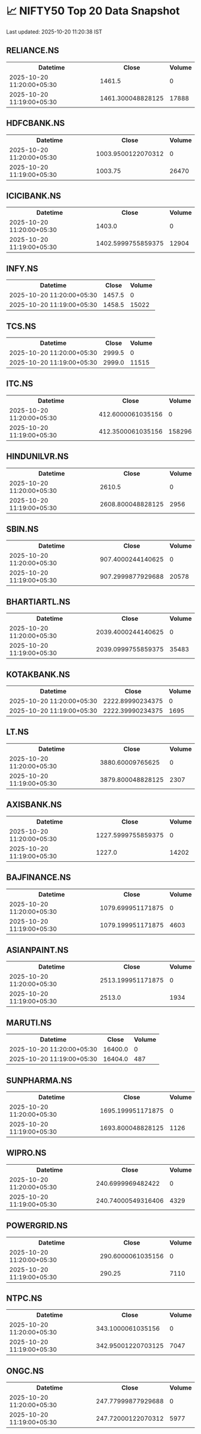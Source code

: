 # 📈 NIFTY50 Top 20 Data Snapshot

Last updated: 2025-10-20 11:20:38 IST

## RELIANCE.NS

<table>
  <tr><th>Datetime</th><th>Close</th><th>Volume</th></tr>
  <tr><td>2025-10-20 11:20:00+05:30</td><td>1461.5</td><td>0</td></tr>
  <tr><td>2025-10-20 11:19:00+05:30</td><td>1461.300048828125</td><td>17888</td></tr>
</table>

## HDFCBANK.NS

<table>
  <tr><th>Datetime</th><th>Close</th><th>Volume</th></tr>
  <tr><td>2025-10-20 11:20:00+05:30</td><td>1003.9500122070312</td><td>0</td></tr>
  <tr><td>2025-10-20 11:19:00+05:30</td><td>1003.75</td><td>26470</td></tr>
</table>

## ICICIBANK.NS

<table>
  <tr><th>Datetime</th><th>Close</th><th>Volume</th></tr>
  <tr><td>2025-10-20 11:20:00+05:30</td><td>1403.0</td><td>0</td></tr>
  <tr><td>2025-10-20 11:19:00+05:30</td><td>1402.5999755859375</td><td>12904</td></tr>
</table>

## INFY.NS

<table>
  <tr><th>Datetime</th><th>Close</th><th>Volume</th></tr>
  <tr><td>2025-10-20 11:20:00+05:30</td><td>1457.5</td><td>0</td></tr>
  <tr><td>2025-10-20 11:19:00+05:30</td><td>1458.5</td><td>15022</td></tr>
</table>

## TCS.NS

<table>
  <tr><th>Datetime</th><th>Close</th><th>Volume</th></tr>
  <tr><td>2025-10-20 11:20:00+05:30</td><td>2999.5</td><td>0</td></tr>
  <tr><td>2025-10-20 11:19:00+05:30</td><td>2999.0</td><td>11515</td></tr>
</table>

## ITC.NS

<table>
  <tr><th>Datetime</th><th>Close</th><th>Volume</th></tr>
  <tr><td>2025-10-20 11:20:00+05:30</td><td>412.6000061035156</td><td>0</td></tr>
  <tr><td>2025-10-20 11:19:00+05:30</td><td>412.3500061035156</td><td>158296</td></tr>
</table>

## HINDUNILVR.NS

<table>
  <tr><th>Datetime</th><th>Close</th><th>Volume</th></tr>
  <tr><td>2025-10-20 11:20:00+05:30</td><td>2610.5</td><td>0</td></tr>
  <tr><td>2025-10-20 11:19:00+05:30</td><td>2608.800048828125</td><td>2956</td></tr>
</table>

## SBIN.NS

<table>
  <tr><th>Datetime</th><th>Close</th><th>Volume</th></tr>
  <tr><td>2025-10-20 11:20:00+05:30</td><td>907.4000244140625</td><td>0</td></tr>
  <tr><td>2025-10-20 11:19:00+05:30</td><td>907.2999877929688</td><td>20578</td></tr>
</table>

## BHARTIARTL.NS

<table>
  <tr><th>Datetime</th><th>Close</th><th>Volume</th></tr>
  <tr><td>2025-10-20 11:20:00+05:30</td><td>2039.4000244140625</td><td>0</td></tr>
  <tr><td>2025-10-20 11:19:00+05:30</td><td>2039.0999755859375</td><td>35483</td></tr>
</table>

## KOTAKBANK.NS

<table>
  <tr><th>Datetime</th><th>Close</th><th>Volume</th></tr>
  <tr><td>2025-10-20 11:20:00+05:30</td><td>2222.89990234375</td><td>0</td></tr>
  <tr><td>2025-10-20 11:19:00+05:30</td><td>2222.39990234375</td><td>1695</td></tr>
</table>

## LT.NS

<table>
  <tr><th>Datetime</th><th>Close</th><th>Volume</th></tr>
  <tr><td>2025-10-20 11:20:00+05:30</td><td>3880.60009765625</td><td>0</td></tr>
  <tr><td>2025-10-20 11:19:00+05:30</td><td>3879.800048828125</td><td>2307</td></tr>
</table>

## AXISBANK.NS

<table>
  <tr><th>Datetime</th><th>Close</th><th>Volume</th></tr>
  <tr><td>2025-10-20 11:20:00+05:30</td><td>1227.5999755859375</td><td>0</td></tr>
  <tr><td>2025-10-20 11:19:00+05:30</td><td>1227.0</td><td>14202</td></tr>
</table>

## BAJFINANCE.NS

<table>
  <tr><th>Datetime</th><th>Close</th><th>Volume</th></tr>
  <tr><td>2025-10-20 11:20:00+05:30</td><td>1079.699951171875</td><td>0</td></tr>
  <tr><td>2025-10-20 11:19:00+05:30</td><td>1079.199951171875</td><td>4603</td></tr>
</table>

## ASIANPAINT.NS

<table>
  <tr><th>Datetime</th><th>Close</th><th>Volume</th></tr>
  <tr><td>2025-10-20 11:20:00+05:30</td><td>2513.199951171875</td><td>0</td></tr>
  <tr><td>2025-10-20 11:19:00+05:30</td><td>2513.0</td><td>1934</td></tr>
</table>

## MARUTI.NS

<table>
  <tr><th>Datetime</th><th>Close</th><th>Volume</th></tr>
  <tr><td>2025-10-20 11:20:00+05:30</td><td>16400.0</td><td>0</td></tr>
  <tr><td>2025-10-20 11:19:00+05:30</td><td>16404.0</td><td>487</td></tr>
</table>

## SUNPHARMA.NS

<table>
  <tr><th>Datetime</th><th>Close</th><th>Volume</th></tr>
  <tr><td>2025-10-20 11:20:00+05:30</td><td>1695.199951171875</td><td>0</td></tr>
  <tr><td>2025-10-20 11:19:00+05:30</td><td>1693.800048828125</td><td>1126</td></tr>
</table>

## WIPRO.NS

<table>
  <tr><th>Datetime</th><th>Close</th><th>Volume</th></tr>
  <tr><td>2025-10-20 11:20:00+05:30</td><td>240.6999969482422</td><td>0</td></tr>
  <tr><td>2025-10-20 11:19:00+05:30</td><td>240.74000549316406</td><td>4329</td></tr>
</table>

## POWERGRID.NS

<table>
  <tr><th>Datetime</th><th>Close</th><th>Volume</th></tr>
  <tr><td>2025-10-20 11:20:00+05:30</td><td>290.6000061035156</td><td>0</td></tr>
  <tr><td>2025-10-20 11:19:00+05:30</td><td>290.25</td><td>7110</td></tr>
</table>

## NTPC.NS

<table>
  <tr><th>Datetime</th><th>Close</th><th>Volume</th></tr>
  <tr><td>2025-10-20 11:20:00+05:30</td><td>343.1000061035156</td><td>0</td></tr>
  <tr><td>2025-10-20 11:19:00+05:30</td><td>342.95001220703125</td><td>7047</td></tr>
</table>

## ONGC.NS

<table>
  <tr><th>Datetime</th><th>Close</th><th>Volume</th></tr>
  <tr><td>2025-10-20 11:20:00+05:30</td><td>247.77999877929688</td><td>0</td></tr>
  <tr><td>2025-10-20 11:19:00+05:30</td><td>247.72000122070312</td><td>5977</td></tr>
</table>

